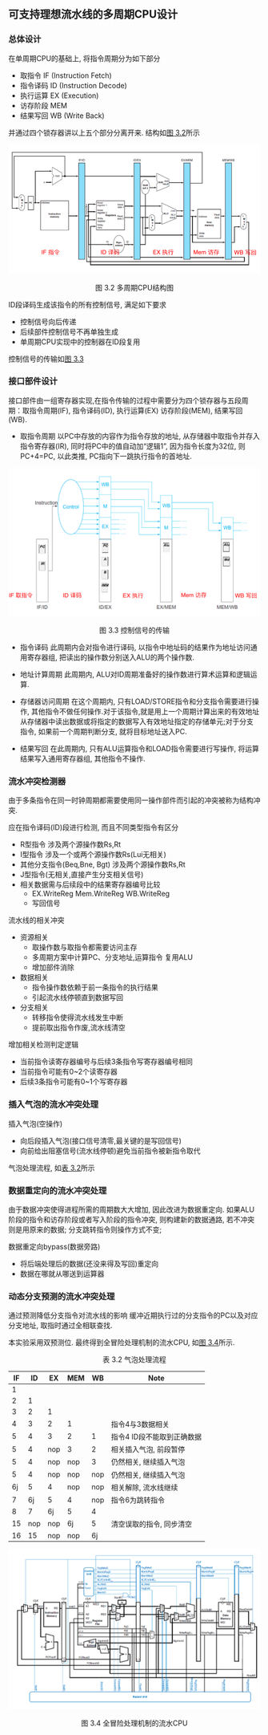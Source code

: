 ## 可支持理想流水线的多周期CPU设计
### 总体设计
在单周期CPU的基础上, 将指令周期分为如下部分
- 取指令      IF    (Instruction Fetch)
- 指令译码    ID    (Instruction Decode)
- 执行运算    EX   (Execution)
- 访存阶段    MEM
- 结果写回    WB  (Write Back)

并通过四个锁存器讲以上五个部分分离开来. 结构如[图 3.2](#mul_cpu)所示

![图 3.2 多周期CPU](./pic/3.3.png)
<center><span id="mul_cpu">图 3.2 多周期CPU结构图</span></center>

ID段译码生成该指令的所有控制信号, 满足如下要求
- 控制信号向后传递
- 后续部件控制信号不再单独生成
- 单周期CPU实现中的控制器在ID段复用

控制信号的传输如[图 3.3](#flag_tr)

### 接口部件设计
接口部件由一组寄存器实现,在指令传输的过程中需要分为四个锁存器与五段周期：取指令周期(IF), 指令译码(ID), 执行运算(EX)
访存阶段(MEM), 结果写回(WB).

- 取指令周期 以PC中存放的内容作为指令存放的地址, 从存储器中取指令并存入指令寄存器(IR), 同时将PC中的值自动加“逻辑1”, 因为指令长度为32位, 则PC+4=PC, 以此类推, PC指向下一跳执行指令的首地址.

![控制信号的传输](./pic/3.4.png)
<center><span id="flag_tr">图 3.3 控制信号的传输</span></center>


- 指令译码 此周期内会对指令进行译码, 以指令中地址码的结果作为地址访问通用寄存器组, 把读出的操作数分别送入ALU的两个操作数.

- 地址计算周期 此周期内, ALU对ID周期准备好的操作数进行算术运算和逻辑运算.

- 存储器访问周期 在这个周期内, 只有LOAD/STORE指令和分支指令需要进行操作, 其他指令不做任何操作.对于该指令,就是用上一个周期计算出来的有效地址从存储器中读出数据或将指定的数据写入有效地址指定的存储单元;对于分支指令, 如果前一个周期判断分支, 就将目标地址送入PC.

- 结果写回 在此周期内, 只有ALU运算指令和LOAD指令需要进行写操作, 将运算结果写入通用寄存器组, 其他指令不操作.

### 流水冲突检测器
由于多条指令在同一时钟周期都需要使用同一操作部件而引起的冲突被称为结构冲突.

应在指令译码(ID)段进行检测, 而且不同类型指令有区分
- R型指令 涉及两个源操作数Rs,Rt
- I型指令 涉及一个或两个源操作数Rs(Lui无相关)
- 其他分支指令(Beq,Bne, Bgt) 涉及两个源操作数Rs,Rt
- J型指令(无相关,直接产生分支相关信号)
- 相关数据需与后续段中的结果寄存器编号比较
    - EX.WriteReg   Mem.WriteReg    WB.WriteReg
    - 写回信号

流水线的相关冲突
- 资源相关
    - 取操作数与取指令都需要访问主存
    - 多周期方案中计算PC、分支地址,运算指令  复用ALU
    - 增加部件消除
- 数据相关
    - 指令操作数依赖于前一条指令的执行结果
    - 引起流水线停顿直到数据写回
- 分支相关
    - 转移指令使得流水线发生中断
    - 提前取出指令作废,流水线清空

增加相关检测判定逻辑
- 当前指令读寄存器编号与后续3条指令写寄存器编号相同
- 当前指令可能有0~2个读寄存器
- 后续3条指令可能有0~1个写寄存器

### 插入气泡的流水冲突处理
插入气泡(空操作)
- 向后段插入气泡(接口信号清零,最关键的是写回信号)
- 向前给出阻塞信号(流水线停顿)避免当前指令被新指令取代

气泡处理流程, 如[表 3.2](#nop_flows)所示

### 数据重定向的流水冲突处理
由于数据冲突使得进程所需的周期数大大增加, 因此改进为数据重定向.
如果ALU阶段的指令和访存阶段或者写入阶段的指令冲突, 则构建新的数据通路, 若不冲突则是用原来的数据;
分支跳转指令则操作方式不变;

数据重定向bypass(数据旁路)
- 将后端处理后的数据(还没来得及写回)重定向
- 数据在哪就从哪送到运算器

### 动态分支预测的流水冲突处理
通过预测降低分支指令对流水线的影响
缓冲近期执行过的分支指令的PC以及对应分支地址, 取指时通过全相联查找.

本实验采用双预测位.
最终得到全冒险处理机制的流水CPU, 如[图 3.4](#all_conflict)所示.
<div style="page-break-after: always;"></div>
<center><span id="nop_flows">表 3.2 气泡处理流程</span></center>

 IF | ID  | EX | MEM | WB | Note
----|-----|----|-----|----|-------
 1  |     |    |     |    |
 2  |  1  |    |     |    |
 3  |  2  |  1 |     |    |
 4  |  3  |  2 |  1  |    | 指令4与3数据相关
 5  |  4  |  3 |  2  |  1 | 指令4 ID段不能取到正确数据
 5  |  4  | nop|  3  |  2 | 相关插入气泡, 前段暂停
 5  |  4  | nop| nop |  3 | 仍然相关, 继续插入气泡
 5  |  4  | nop| nop | nop| 仍然相关, 继续插入气泡
 6j |  5  |  4 | nop | nop| 相关解除, 流水线继续
 7  |  6j | 5  | 4   | nop| 指令6为跳转指令
 8  |  7  | 6j | 5   |  4 |
 15 | nop | nop| 6j | 5  | 清空误取的指令, 同步清空
 16 | 15  | nop| nop| 6j |


 ![图 3.4 全冒险处理机制的流水CPU](./pic/3.5.png)
 <center><span id="all_conflict">图 3.4 全冒险处理机制的流水CPU</span></center>
